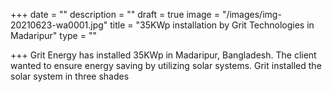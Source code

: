 +++
date = ""
description = ""
draft = true
image = "/images/img-20210623-wa0001.jpg"
title = "35KWp installation by Grit Technologies in Madaripur"
type = ""

+++
Grit Energy has installed 35KWp in Madaripur, Bangladesh. The client wanted to ensure energy saving by utilizing solar systems. Grit installed the solar system in three shades